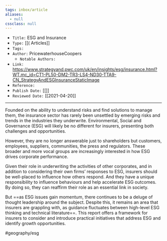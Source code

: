 ```yaml
---
tags: inbox/article
aliases:
  - null
cssclass: null
---
```


- `Title:` ESG and Insurance
- `Type:` [[( Articles]]
- `Tags:` 
- `Author:` PricewaterhouseCoopers
	- `Notable Authors:` 
- `Link:` https://www.strategyand.pwc.com/uk/en/insights/esg/insurance.html?WT.mc_id=CT1-PL50-DM2-TR3-LS4-ND30-TTA9-CN_StrategyAndESGInsuranceStaticImage
- `Reference:` 
- `Publish Date:` [[]]
- `Reviewed Date:` [[2021-04-20]]

---

Founded on the ability to understand risks and find solutions to manage them, the insurance sector has rarely been unsettled by emerging risks and trends in the industries they underwrite. Environmental, Social and Governance (ESG) will likely be no different for insurers, presenting both challenges and opportunities.

However, they are no longer answerable just to shareholders but customers, employees, suppliers, communities, the press and regulators. These broader and more vocal groups are increasingly interested in how ESG drives corporate performance.

Given their role in underwriting the activities of other corporates, and in addition to considering their own firms’ responses to ESG, insurers should be well-placed to influence how others respond. And they have a unique responsibility to influence behaviours and help accelerate ESG outcomes. By doing so, they can reaffirm their role as an essential link in society.

But ==as ESG issues gain momentum, there continues to be a deluge of thought leadership around the subject. Despite this, it remains an area that insurers are grappling with, as guidance fluctuates between high-level ESG thinking and technical literature==. This report offers a framework for insurers to consider and introduce practical initiatives that address ESG and identify growth opportunities. 



#geography/esg 